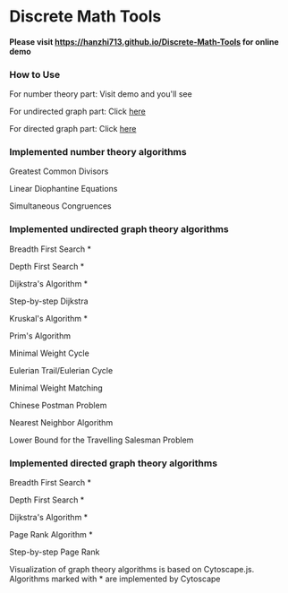 # Discrete Math Tools
#### Please visit https://hanzhi713.github.io/Discrete-Math-Tools for online demo

### How to Use
For number theory part: Visit demo and you'll see

For undirected graph part: Click [here](https://hanzhi713.github.io/Discrete-Math-Tools/Graphs/undirected-graph-help.html)

For directed graph part: Click [here](https://hanzhi713.github.io/Discrete-Math-Tools/Graphs/directed-graph-help.html)

### Implemented number theory algorithms

Greatest Common Divisors

Linear Diophantine Equations

Simultaneous Congruences

### Implemented undirected graph theory algorithms
Breadth First Search *

Depth First Search *

Dijkstra's Algorithm *

Step-by-step Dijkstra 

Kruskal's Algorithm *

Prim's Algorithm

Minimal Weight Cycle

Eulerian Trail/Eulerian Cycle

Minimal Weight Matching

Chinese Postman Problem

Nearest Neighbor Algorithm

Lower Bound for the Travelling Salesman Problem

### Implemented directed graph theory algorithms

Breadth First Search *

Depth First Search *

Dijkstra's Algorithm *

Page Rank Algorithm *

Step-by-step Page Rank

Visualization of graph theory algorithms is based on Cytoscape.js. Algorithms marked with * are implemented by Cytoscape